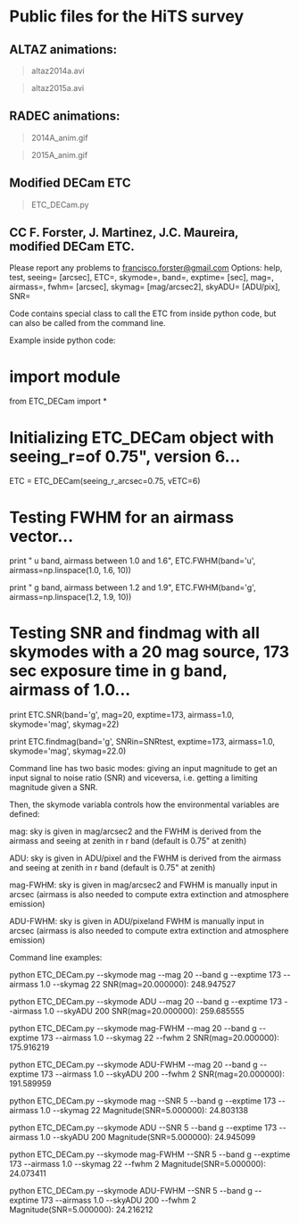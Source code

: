 # Public files for the HiTS survey

## ALTAZ animations:

>  altaz2014a.avi

>  altaz2015a.avi

## RADEC animations:

> 2014A_anim.gif

> 2015A_anim.gif

## Modified DECam ETC

> ETC_DECam.py

CC F. Forster, J. Martinez, J.C. Maureira, modified DECam ETC.
---------------------------------------------------

Please report any problems to francisco.forster@gmail.com
Options: help, test, seeing= [arcsec], ETC=, skymode=, band=, exptime= [sec], mag=, airmass=, fwhm= [arcsec], skymag= [mag/arcsec2], skyADU= [ADU/pix], SNR=

Code contains special class to call the ETC from inside python code, but can also be called from the command line.

Example inside python code:

   # import module
   
   from ETC_DECam import *

   # Initializing ETC_DECam object with seeing_r=of 0.75", version 6...
   
   ETC = ETC_DECam(seeing_r_arcsec=0.75, vETC=6)

   # Testing FWHM for an airmass vector...
   
   print "   u band, airmass between 1.0 and 1.6", ETC.FWHM(band='u', airmass=np.linspace(1.0, 1.6, 10))
   
   print "   g band, airmass between 1.2 and 1.9", ETC.FWHM(band='g', airmass=np.linspace(1.2, 1.9, 10))

   # Testing SNR and findmag with all skymodes with a 20 mag source, 173 sec exposure time in g band, airmass of 1.0...
   
   print ETC.SNR(band='g', mag=20, exptime=173, airmass=1.0, skymode='mag', skymag=22)
   
   print ETC.findmag(band='g', SNRin=SNRtest, exptime=173, airmass=1.0, skymode='mag', skymag=22.0)


Command line has two basic modes: giving an input magnitude to get an input signal to noise ratio (SNR) and viceversa, i.e. getting a limiting magnitude given a SNR.

Then, the skymode variabla controls how the environmental variables are defined:

mag: sky is given in mag/arcsec2 and the FWHM is derived from the airmass and seeing at zenith in r band (default is 0.75" at zenith)

ADU: sky is given in ADU/pixel and the FWHM is derived from the airmass and seeing at zenith in r band (default is 0.75" at zenith)

mag-FWHM: sky is given in mag/arcsec2 and FWHM is manually input in arcsec (airmass is also needed to compute extra extinction and atmosphere emission)

ADU-FWHM: sky is given in ADU/pixeland FWHM is manually input in arcsec (airmass is also needed to compute extra extinction and atmosphere emission)

Command line examples:

   python ETC_DECam.py --skymode mag --mag 20 --band g --exptime 173 --airmass 1.0 --skymag 22 
   SNR(mag=20.000000): 248.947527
   
   python ETC_DECam.py --skymode ADU --mag 20 --band g --exptime 173 --airmass 1.0 --skyADU 200 
   SNR(mag=20.000000): 259.685555
   
   python ETC_DECam.py --skymode mag-FWHM --mag 20 --band g --exptime 173 --airmass 1.0 --skymag 22 --fwhm 2
   SNR(mag=20.000000): 175.916219
   
   python ETC_DECam.py --skymode ADU-FWHM --mag 20 --band g --exptime 173 --airmass 1.0 --skyADU 200 --fwhm 2
   SNR(mag=20.000000): 191.589959
   
   python ETC_DECam.py --skymode mag --SNR 5 --band g --exptime 173 --airmass 1.0 --skymag 22 
   Magnitude(SNR=5.000000): 24.803138
   
   python ETC_DECam.py --skymode ADU --SNR 5 --band g --exptime 173 --airmass 1.0 --skyADU 200 
   Magnitude(SNR=5.000000): 24.945099
   
   python ETC_DECam.py --skymode mag-FWHM --SNR 5 --band g --exptime 173 --airmass 1.0 --skymag 22 --fwhm 2
   Magnitude(SNR=5.000000): 24.073411
   
   python ETC_DECam.py --skymode ADU-FWHM --SNR 5 --band g --exptime 173 --airmass 1.0 --skyADU 200 --fwhm 2
   Magnitude(SNR=5.000000): 24.216212
